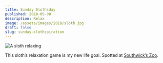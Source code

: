 ```yaml
---
title: Sunday Slothsday
published: 2018-05-08
description: Relax
image: /assets/images/2018/sloth.jpg
draft: false
slug: sunday-slothspiration
---
```


![A sloth relaxing](/assets/images/2018/sloth.jpg)

This sloth’s relaxation game is my new life goal. Spotted at [Southwick’s Zoo](http://southwickszoo.com/).
